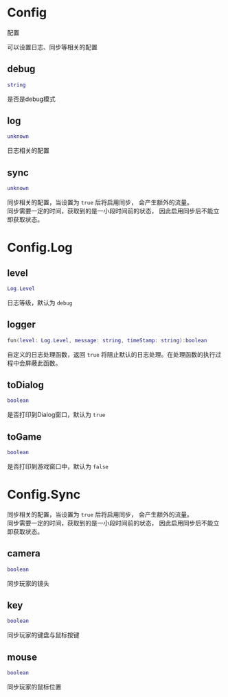 # Config

配置

可以设置日志、同步等相关的配置

## debug

```lua
string
```

 是否是debug模式
## log

```lua
unknown
```

 日志相关的配置
## sync

```lua
unknown
```

 同步相关的配置，当设置为 `true` 后将启用同步，
 会产生额外的流量。  
 同步需要一定的时间，获取到的是一小段时间前的状态，
 因此启用同步后不能立即获取状态。  

# Config.Log

## level

```lua
Log.Level
```

日志等级，默认为 `debug`
## logger

```lua
fun(level: Log.Level, message: string, timeStamp: string):boolean
```

自定义的日志处理函数，返回 `true` 将阻止默认的日志处理。在处理函数的执行过程中会屏蔽此函数。
## toDialog

```lua
boolean
```

是否打印到Dialog窗口，默认为 `true`
## toGame

```lua
boolean
```

是否打印到游戏窗口中，默认为 `false`

# Config.Sync

 同步相关的配置，当设置为 `true` 后将启用同步，
 会产生额外的流量。  
 同步需要一定的时间，获取到的是一小段时间前的状态，
 因此启用同步后不能立即获取状态。  

## camera

```lua
boolean
```

同步玩家的镜头
## key

```lua
boolean
```

同步玩家的键盘与鼠标按键
## mouse

```lua
boolean
```

同步玩家的鼠标位置

